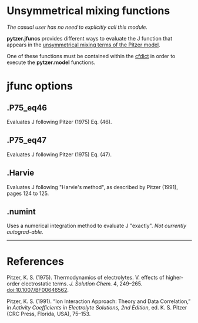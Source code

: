 # Unsymmetrical mixing functions

*The casual user has no need to explicitly call this module.*

**pytzer.jfuncs** provides different ways to evaluate the J function that appears in the [unsymmetrical mixing terms of the Pitzer model](../../modules/model/#etheta).

One of these functions must be contained within the [cfdict](../cfdicts) in order to execute the **pytzer.model** functions.

# jfunc options

## .P75_eq46

Evaluates J following Pitzer (1975) Eq. (46).

## .P75_eq47

Evaluates J following Pitzer (1975) Eq. (47).

## .Harvie

Evaluates J following "Harvie's method", as described by Pitzer (1991), pages 124 to 125.

## .numint

Uses a numerical integration method to evaluate J "exactly". *Not currently autograd-able.*

<hr />

# References

Pitzer, K. S. (1975). Thermodynamics of electrolytes. V. effects of higher-order electrostatic terms. *J. Solution Chem.* 4, 249–265. [doi:10.1007/BF00646562](https://doi.org/10.1007/BF00646562).

Pitzer, K. S. (1991). “Ion Interaction Approach: Theory and Data Correlation,” in *Activity Coefficients in Electrolyte Solutions, 2nd Edition*, ed. K. S. Pitzer (CRC Press, Florida, USA), 75–153.
